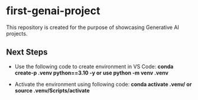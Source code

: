 # first-genai-project
This repository is created for the purpose of showcasing Generative AI projects.

## Next Steps
- Use the following code to create environment in VS Code: **conda create-p .venv python==3.10 -y or use python -m venv .venv**

- Activate the environment using following code: **conda activate .venv/ or source .venv/Scripts/activate**